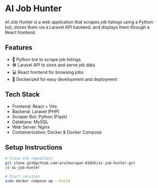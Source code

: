 # AI Job Hunter

AI Job Hunter is a web application that scrapes job listings using a Python bot, stores them via a Laravel API backend, and displays them through a React frontend.

## Features

- 🧠 Python bot to scrape job listings
- 🛠️ Laravel API to store and serve job data
- 💻 React frontend for browsing jobs
- 🐳 Dockerized for easy development and deployment

## Tech Stack

- Frontend: React + Vite
- Backend: Laravel (PHP)
- Scraper Bot: Python (Flask)
- Database: MySQL
- Web Server: Nginx
- Containerization: Docker & Docker Compose

## Setup Instructions

```bash
# Clone the repository
git clone git@github.com:arulmurugan-6102k/ai-job-hunter.git
cd ai-job-hunter

# Start services
sudo docker compose up --build
